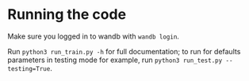 # Running the code

Make sure you logged in to wandb with `wandb login`.

Run `python3 run_train.py -h` for full documentation; to run for defaults parameters in testing mode for example, run `python3 run_test.py --testing=True`.
